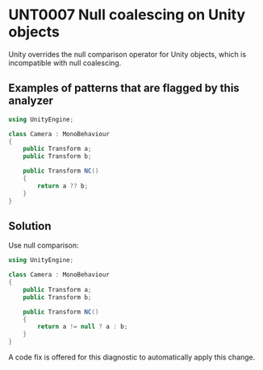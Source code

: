 # UNT0007 Null coalescing on Unity objects

Unity overrides the null comparison operator for Unity objects, which is incompatible with null coalescing.

## Examples of patterns that are flagged by this analyzer

```csharp
using UnityEngine;

class Camera : MonoBehaviour
{
	public Transform a;
	public Transform b;

	public Transform NC()
	{
		return a ?? b;
	}
}
```

## Solution

Use null comparison:

```csharp
using UnityEngine;

class Camera : MonoBehaviour
{
	public Transform a;
	public Transform b;

	public Transform NC()
	{
		return a != null ? a : b;
	}
}
```

A code fix is offered for this diagnostic to automatically apply this change.